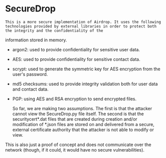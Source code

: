 # SecureDrop

    This is a more secure implementation of Airdrop. It uses the following technologies provided by external libraries in order to protect both the integrity and the confidentiality of the
information stored in memory.

- argon2: used to provide confidentiality for sensitive user data.
- AES: used to provide confidentiality for sensitive contact data.
- scrypt: used to generate the symmetric key for AES encryption from the user's password.
- md5 checksums: used to provide integrity validation both for user data and contact data.
- PGP: using AES and RSA encryption to send encrypted files.

    So far, we are making two assumptions. The first is that the attacker cannot view the SecureDrop.py file itself. The second is that the securitycert*.dat files that
are created during creation and/or modification of *.json files are stored on and delivered from a secure, external certificate authority that the attacker is not able
to modify or view.

This is also just a proof of concept and does not communicate over the network (though, if it could, it would have no secure vulnerabilities).

